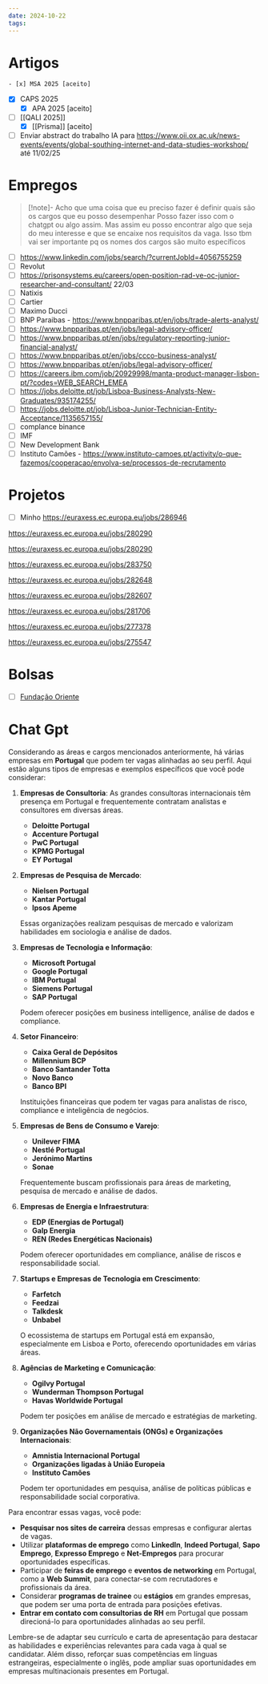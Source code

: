 ```yaml
---
date: 2024-10-22
tags:
---
```

# Artigos
	- [x] MSA 2025 [aceito]
- [x] CAPS 2025
	- [x]  APA 2025 [aceito]
- [ ] [[QALI 2025]]
	- [x] [[Prisma]] [aceito]
- [ ] Enviar abstract do trabalho IA para https://www.oii.ox.ac.uk/news-events/events/global-southing-internet-and-data-studies-workshop/ até 11/02/25
# Empregos

> [!note]- Acho que uma coisa que eu preciso fazer é definir quais são os cargos que eu posso desempenhar
> Posso fazer isso com o chatgpt ou algo assim. Mas assim eu posso encontrar algo que seja do meu interesse e que se encaixe nos requisitos da vaga. Isso tbm vai ser importante pq os nomes dos cargos são muito específicos

- [ ] https://www.linkedin.com/jobs/search/?currentJobId=4056755259
- [ ] Revolut
- [ ] https://prisonsystems.eu/careers/open-position-rad-ve-oc-junior-researcher-and-consultant/ 22/03
- [ ] Natixis
- [ ] Cartier
- [ ] Maximo Ducci
- [ ] BNP Paraibas - https://www.bnpparibas.pt/en/jobs/trade-alerts-analyst/
- [ ] https://www.bnpparibas.pt/en/jobs/legal-advisory-officer/
- [ ] https://www.bnpparibas.pt/en/jobs/regulatory-reporting-junior-financial-analyst/
- [ ] https://www.bnpparibas.pt/en/jobs/ccco-business-analyst/
- [ ] https://www.bnpparibas.pt/en/jobs/legal-advisory-officer/
- [ ] https://careers.ibm.com/job/20929998/manta-product-manager-lisbon-pt/?codes=WEB_SEARCH_EMEA
- [ ] https://jobs.deloitte.pt/job/Lisboa-Business-Analysts-New-Graduates/935174255/
- [ ] https://jobs.deloitte.pt/job/Lisboa-Junior-Technician-Entity-Acceptance/1135657155/
- [ ] complance binance
- [ ] IMF
- [ ] New Development Bank
- [ ] Instituto Camões - https://www.instituto-camoes.pt/activity/o-que-fazemos/cooperacao/envolva-se/processos-de-recrutamento

# Projetos
- [ ] Minho https://euraxess.ec.europa.eu/jobs/286946 

https://euraxess.ec.europa.eu/jobs/280290

https://euraxess.ec.europa.eu/jobs/280290

https://euraxess.ec.europa.eu/jobs/283750

https://euraxess.ec.europa.eu/jobs/282648

https://euraxess.ec.europa.eu/jobs/282607

https://euraxess.ec.europa.eu/jobs/281706

https://euraxess.ec.europa.eu/jobs/277378

https://euraxess.ec.europa.eu/jobs/275547
# Bolsas
- [ ] [Fundação Oriente](https://www.foriente.pt/detalhe.php?id=1C2EB62B-96F0-45C2-BFB4-2338DC616906&area=bolsas&id_bolsa=8E77E455-0A76-46AF-840B-CF890782945C)



# Chat Gpt
Considerando as áreas e cargos mencionados anteriormente, há várias empresas em **Portugal** que podem ter vagas alinhadas ao seu perfil. Aqui estão alguns tipos de empresas e exemplos específicos que você pode considerar:

1. **Empresas de Consultoria**: As grandes consultoras internacionais têm presença em Portugal e frequentemente contratam analistas e consultores em diversas áreas.

   - **Deloitte Portugal**
   - **Accenture Portugal**
   - **PwC Portugal**
   - **KPMG Portugal**
   - **EY Portugal**

2. **Empresas de Pesquisa de Mercado**:

   - **Nielsen Portugal**
   - **Kantar Portugal**
   - **Ipsos Apeme**

   Essas organizações realizam pesquisas de mercado e valorizam habilidades em sociologia e análise de dados.

3. **Empresas de Tecnologia e Informação**:

   - **Microsoft Portugal**
   - **Google Portugal**
   - **IBM Portugal**
   - **Siemens Portugal**
   - **SAP Portugal**

   Podem oferecer posições em business intelligence, análise de dados e compliance.

4. **Setor Financeiro**:

   - **Caixa Geral de Depósitos**
   - **Millennium BCP**
   - **Banco Santander Totta**
   - **Novo Banco**
   - **Banco BPI**

   Instituições financeiras que podem ter vagas para analistas de risco, compliance e inteligência de negócios.

5. **Empresas de Bens de Consumo e Varejo**:

   - **Unilever FIMA**
   - **Nestlé Portugal**
   - **Jerónimo Martins**
   - **Sonae**

   Frequentemente buscam profissionais para áreas de marketing, pesquisa de mercado e análise de dados.

6. **Empresas de Energia e Infraestrutura**:

   - **EDP (Energias de Portugal)**
   - **Galp Energia**
   - **REN (Redes Energéticas Nacionais)**

   Podem oferecer oportunidades em compliance, análise de riscos e responsabilidade social.

7. **Startups e Empresas de Tecnologia em Crescimento**:

   - **Farfetch**
   - **Feedzai**
   - **Talkdesk**
   - **Unbabel**

   O ecossistema de startups em Portugal está em expansão, especialmente em Lisboa e Porto, oferecendo oportunidades em várias áreas.

8. **Agências de Marketing e Comunicação**:

   - **Ogilvy Portugal**
   - **Wunderman Thompson Portugal**
   - **Havas Worldwide Portugal**

   Podem ter posições em análise de mercado e estratégias de marketing.

9. **Organizações Não Governamentais (ONGs) e Organizações Internacionais**:

   - **Amnistia Internacional Portugal**
   - **Organizações ligadas à União Europeia**
   - **Instituto Camões**

   Podem ter oportunidades em pesquisa, análise de políticas públicas e responsabilidade social corporativa.

Para encontrar essas vagas, você pode:

- **Pesquisar nos sites de carreira** dessas empresas e configurar alertas de vagas.
- Utilizar **plataformas de emprego** como **LinkedIn**, **Indeed Portugal**, **Sapo Emprego**, **Expresso Emprego** e **Net-Empregos** para procurar oportunidades específicas.
- Participar de **feiras de emprego** e **eventos de networking** em Portugal, como a **Web Summit**, para conectar-se com recrutadores e profissionais da área.
- Considerar **programas de trainee** ou **estágios** em grandes empresas, que podem ser uma porta de entrada para posições efetivas.
- **Entrar em contato com consultorias de RH** em Portugal que possam direcioná-lo para oportunidades alinhadas ao seu perfil.

Lembre-se de adaptar seu currículo e carta de apresentação para destacar as habilidades e experiências relevantes para cada vaga à qual se candidatar. Além disso, reforçar suas competências em línguas estrangeiras, especialmente o inglês, pode ampliar suas oportunidades em empresas multinacionais presentes em Portugal.
